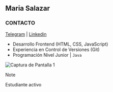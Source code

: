 ## Maria Salazar

### CONTACTO
[Telegram](t.me/mariasdl) | [Linkedin](linkedin.com/in/mariasdl)

- Desarrollo Frontend (HTML, CSS, JavaScript)
- Experiencia en Control de Versiones (Git)
- Programación Nivel Junior | ```Java```

![Captura de Pantalla 1](screenshots/screenshot1.png)

> [!NOTE]
> Estudiante activo
